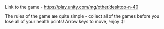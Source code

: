 Link to the game - https://play.unity.com/mg/other/desktop-n-40

The rules of the game are quite simple - collect all of the games before you lose all of your health points! Arrow keys to move, enjoy :)!
